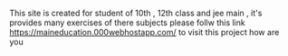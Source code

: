 This site is created for student of 10th , 12th class and jee main , it's provides many exercises of there subjects 
please follw this link https://maineducation.000webhostapp.com/ to visit this project
how are you 
